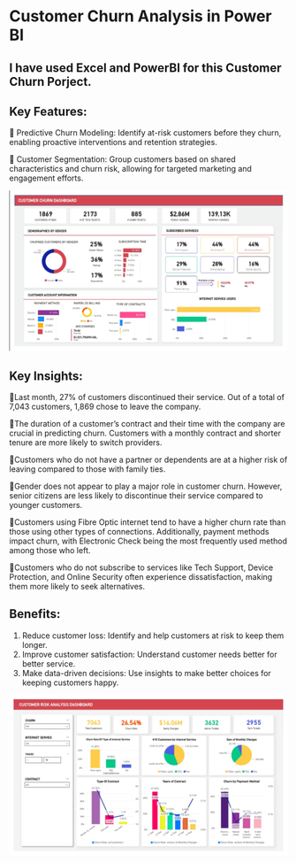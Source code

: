 # **Customer Churn Analysis in Power BI**

## I have used Excel and PowerBI for this Customer Churn Porject.

## **Key Features:**
📌 Predictive Churn Modeling: Identify at-risk customers before they churn, enabling proactive interventions and retention strategies.

📌 Customer Segmentation: Group customers based on shared characteristics and churn risk, allowing for targeted marketing and engagement efforts.

![Customer Churn](https://github.com/Abishek1452/Customer_Churn1/blob/main/Dashboards/Customer_Churn_Dashboard.jpeg?raw=true)

## Key Insights:
📌Last month, 27% of customers discontinued their service. Out of a total of 7,043 customers, 1,869 chose to leave the company.

📌The duration of a customer’s contract and their time with the company are crucial in predicting churn. Customers with a monthly contract and shorter tenure are more likely to switch providers.

📌Customers who do not have a partner or dependents are at a higher risk of leaving compared to those with family ties.

📌Gender does not appear to play a major role in customer churn. However, senior citizens are less likely to discontinue their service compared to younger customers.

📌Customers using Fibre Optic internet tend to have a higher churn rate than those using other types of connections. Additionally, payment methods impact churn, with Electronic Check being the most frequently used method among those who left.

📌Customers who do not subscribe to services like Tech Support, Device Protection, and Online Security often experience dissatisfaction, making them more likely to seek alternatives.

## **Benefits:**
1. Reduce customer loss: Identify and help customers at risk to keep them longer.
2. Improve customer satisfaction: Understand customer needs better for better service.
3. Make data-driven decisions: Use insights to make better choices for keeping customers happy.

![Customer Risk Analysis](https://github.com/Abishek1452/Customer_Churn1/blob/main/Dashboards/Customer_Risk_Analysis.jpeg?raw=true)

